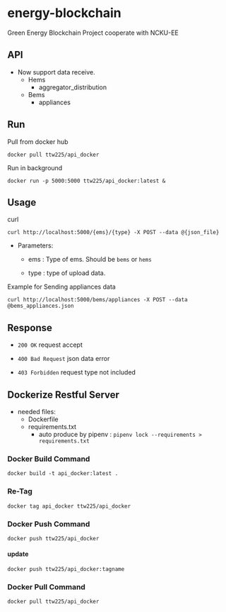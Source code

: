 # energy-blockchain
Green Energy Blockchain Project cooperate with NCKU-EE

## API
+ Now support data receive.
    + Hems
        + aggregator_distribution
    + Bems
        + appliances

## Run
Pull from docker hub

`docker pull ttw225/api_docker`

Run in background

`docker run -p 5000:5000 ttw225/api_docker:latest &`

## Usage

curl

`curl http://localhost:5000/{ems}/{type} -X POST --data @{json_file}`

+ Parameters:

    + ems : Type of ems. Should be `bems` or `hems`

    + type : type of upload data.

Example for Sending appliances data

`curl http://localhost:5000/bems/appliances -X POST --data @bems_appliances.json`

## Response
+ `200 OK`
    request accept

+ `400 Bad Request`
    json data error

+ `403 Forbidden`
    request type not included

## Dockerize Restful Server
+ needed files:
    + Dockerfile
    + requirements.txt
        + auto produce by pipenv : `pipenv lock --requirements > requirements.txt`
### Docker Build Command
`docker build -t api_docker:latest .`

### Re-Tag
`docker tag api_docker ttw225/api_docker`

### Docker Push Command
`docker push ttw225/api_docker`

#### update
`docker push ttw225/api_docker:tagname`

### Docker Pull Command
`docker pull ttw225/api_docker`